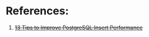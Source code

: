 

# References:

1. ~~[13 Tips to Improve PostgreSQL Insert Performance](https://www.timescale.com/blog/13-tips-to-improve-postgresql-insert-performance/)~~